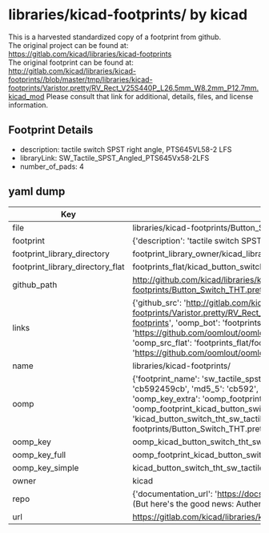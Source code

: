# libraries/kicad-footprints/ by kicad  
This is a harvested standardized copy of a footprint from github.  
The original project can be found at:  
https://gitlab.com/kicad/libraries/kicad-footprints  
The original footprint can be found at:
http://gitlab.com/kicad/libraries/kicad-footprints//blob/master/tmp/libraries/kicad-footprints/Varistor.pretty/RV_Rect_V25S440P_L26.5mm_W8.2mm_P12.7mm.kicad_mod
Please consult that link for additional, details, files, and license information.  
## Footprint Details
* description: tactile switch SPST right angle, PTS645VL58-2 LFS  
* libraryLink: SW_Tactile_SPST_Angled_PTS645Vx58-2LFS  
* number_of_pads: 4  
## yaml dump  
| Key | Value |  
| --- | --- |  
| file | libraries/kicad-footprints/Button_Switch_THT.pretty/SW_Tactile_SPST_Angled_PTS645Vx58-2LFS.kicad_mod |  
| footprint | {'description': 'tactile switch SPST right angle, PTS645VL58-2 LFS', 'libraryLink': 'SW_Tactile_SPST_Angled_PTS645Vx58-2LFS', 'number_of_pads': 4} |  
| footprint_library_directory | footprint_library_owner/kicad_libraries/kicad-footprints/ |  
| footprint_library_directory_flat | footprints_flat/kicad_button_switch_tht_sw_tactile_spst_angled_pts645vx58_2lfs/working |  
| github_path | http://github.com/kicad/libraries/kicad-footprints//blob/master/tmp/libraries/kicad-footprints/Button_Switch_THT.pretty/SW_Tactile_SPST_Angled_PTS645Vx58-2LFS.kicad_mod |  
| links | {'github_src': 'http://gitlab.com/kicad/libraries/kicad-footprints//blob/master/tmp/libraries/kicad-footprints/Varistor.pretty/RV_Rect_V25S440P_L26.5mm_W8.2mm_P12.7mm.kicad_mod', 'github_src_repo': 'https://gitlab.com/kicad/libraries/kicad-footprints', 'oomp_bot': 'footprints/kicad_button_switch_tht_sw_tactile_spst_angled_pts645vx58_2lfs/working', 'oomp_bot_github': 'https://github.com/oomlout/oomlout_oomp_footprint_bot/tree/main/footprints/kicad_button_switch_tht_sw_tactile_spst_angled_pts645vx58_2lfs/working', 'oomp_src_flat': 'footprints_flat/footprints_flat/kicad_button_switch_tht_sw_tactile_spst_angled_pts645vx58_2lfs/working', 'oomp_src_flat_github': 'https://github.com/oomlout/oomlout_oomp_footprint_src/tree/main/footprints_flat/kicad_button_switch_tht_sw_tactile_spst_angled_pts645vx58_2lfs/working'} |  
| name | libraries/kicad-footprints/ |  
| oomp | {'footprint_name': 'sw_tactile_spst_angled_pts645vx58_2lfs', 'library_name': 'button_switch_tht', 'md5': 'cb592459cbe31969869a149d55f6728c', 'md5_10': 'cb592459cb', 'md5_5': 'cb592', 'md5_6': 'cb5924', 'oomp_key': 'oomp_kicad_button_switch_tht_sw_tactile_spst_angled_pts645vx58_2lfs', 'oomp_key_extra': 'oomp_footprint_kicad_button_switch_tht_sw_tactile_spst_angled_pts645vx58_2lfs', 'oomp_key_full': 'oomp_footprint_kicad_button_switch_tht_sw_tactile_spst_angled_pts645vx58_2lfs_cb5924', 'oomp_key_simple': 'kicad_button_switch_tht_sw_tactile_spst_angled_pts645vx58_2lfs', 'original_filename': 'libraries/kicad-footprints/Button_Switch_THT.pretty/SW_Tactile_SPST_Angled_PTS645Vx58-2LFS.kicad_mod', 'owner_name': 'kicad'} |  
| oomp_key | oomp_kicad_button_switch_tht_sw_tactile_spst_angled_pts645vx58_2lfs |  
| oomp_key_full | oomp_footprint_kicad_button_switch_tht_sw_tactile_spst_angled_pts645vx58_2lfs |  
| oomp_key_simple | kicad_button_switch_tht_sw_tactile_spst_angled_pts645vx58_2lfs |  
| owner | kicad |  
| repo | {'documentation_url': 'https://docs.github.com/rest/overview/resources-in-the-rest-api#rate-limiting', 'message': "API rate limit exceeded for 84.66.173.59. (But here's the good news: Authenticated requests get a higher rate limit. Check out the documentation for more details.)"} |  
| url | https://gitlab.com/kicad/libraries/kicad-footprints |  

